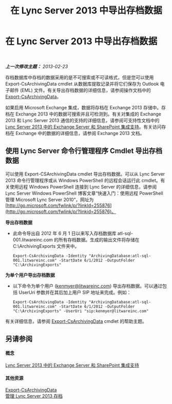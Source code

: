 ﻿---
title: 在 Lync Server 2013 中导出存档数据
TOCTitle: 在 Lync Server 2013 中导出存档数据
ms:assetid: 09450d54-769b-4741-924b-e390664d506f
ms:mtpsurl: https://technet.microsoft.com/zh-cn/library/JJ204657(v=OCS.15)
ms:contentKeyID: 49311931
ms.date: 05/19/2016
mtps_version: v=OCS.15
ms.translationtype: HT
---

# 在 Lync Server 2013 中导出存档数据

 

_**上一次修改主题：** 2013-02-23_

存档数据库中存档的数据采用的是不可搜索或不可读格式，但是您可以使用 Export-CsArchivingData cmdlet 从数据库提取记录并将它们保存为 Outlook 电子邮件 (EML) 文件。有关导出存档数据的详细信息，请参阅操作文档中的 [Export-CsArchivingData](https://docs.microsoft.com/en-us/powershell/module/skype/Export-CsArchivingData)。

如果启用 Microsoft Exchange 集成，数据将存档在 Exchange 2013 存储中。存档在 Exchange 2013 中的数据可搜索并且可检测到。有关对集成的 Exchange 2013 和 Lync Server 2013 通信的支持的详细信息，请参阅可支持性文档中的 [Lync Server 2013 中的 Exchange Server 和 SharePoint 集成支持](lync-server-2013-exchange-and-sharepoint-integration-support.md)。有关访问存档在 Exchange 中的数据的详细信息，请参阅 Exchange 2013 文档。

## 使用 Lync Server 命令行管理程序 Cmdlet 导出存档数据

可以使用 Export-CSArchivingData cmdlet 导出存档数据。可以从 Lync Server 2013 命令行管理程序或从 Windows PowerShell 的远程会话运行此 cmdlet。有关使用远程 Windows PowerShell 连接到 Lync Server 的详细信息，请参阅 Lync Server Windows PowerShell 博客文章“快速入门：使用远程 PowerShell 管理 Microsoft Lync Server 2010”，网址为 [http://go.microsoft.com/fwlink/p/?linkId=255876](http://go.microsoft.com/fwlink/p/?linkid=255876)。

**导出存档数据**

  - 此命令导出自 2012 年 6 月 1 日以来写入存档数据库 atl-sql-001.litwareinc.com 的所有存档数据。生成的输出文件将存储在 C:\\ArchivingExports 文件夹中。
    
        Export-CsArchivingData -Identity "ArchivingDatabase:atl-sql-001.litwareinc.com" -StartDate 6/1/2012 -OutputFolder "C:\ArchivingExports"

**为单个用户导出存档数据**

  - 以下命令为单个用户 (kenmyer@litwareinc.com) 导出存档数据。可以通过包括 UserUri 参数并在其后加上用户 SIP 地址来完成。例如：
    
        Export-CsArchivingData -Identity "ArchivingDatabase:atl-sql-001.litwareinc.com" -StartDate 6/1/2012 -OutputFolder "C:\ArchivingExports" -UserUri "sip:kenmyer@litwareinc.com"

有关详细信息，请参阅 [Export-CsArchivingData](https://docs.microsoft.com/en-us/powershell/module/skype/Export-CsArchivingData) cmdlet 的帮助主题。

## 另请参阅

#### 概念

[Lync Server 2013 中的 Exchange Server 和 SharePoint 集成支持](lync-server-2013-exchange-and-sharepoint-integration-support.md)  

#### 其他资源

[Export-CsArchivingData](https://docs.microsoft.com/en-us/powershell/module/skype/Export-CsArchivingData)  
[管理 Lync Server 2013 存档](lync-server-2013-managing-archiving.md)

